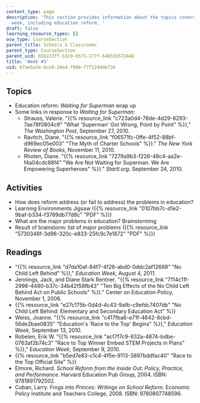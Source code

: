 ```yaml
---
content_type: page
description: 'This section provides information about the topics covered in the third
  week, including education reform. '
draft: false
learning_resource_types: []
ocw_type: CourseSection
parent_title: Schools & Classrooms
parent_type: CourseSection
parent_uid: b5b223ff-b3c9-b571-177f-64855b572448
title: 'Week #3'
uid: 67ae5a3e-6ce8-20e4-f998-f7f1244de734
---
```

## Topics

- Education reform: *Waiting for Superman* wrap up
- Some links in response to *Waiting for Superman:*
    - Strauss, Valerie. "{{% resource_link "c723a0d4-78de-4d29-8293-7ae78f0804c9" "What 'Superman' Got Wrong, Point by Point" %}}," *The Washington Post*, September 27, 2010.
    - Ravitch, Diane. "{{% resource_link "f06571fc-0ffe-4f52-88bf-d969ec05e003" "The Myth of Charter Schools" %}}." *The New York Review of Books*, November 11, 2010.
    - Rhoten, Diane. "{{% resource_link "7279a9b3-f226-48c4-aa2e-f4a04cdc88f4" "We Are Not Waiting for Superman. We Are Empowering Superheroes" %}}." *Startl.org*. September 24, 2010.

## Activities

- How does reform address (or fail to address) the problems in education?
- Learning Environments Jigsaw ({{% resource_link "0107bb7c-d1e2-9baf-b334-f3769db77d8c" "PDF" %}})
- What are the major problems in education? Brainstorming
- Result of brainstorm: list of major problems ({{% resource_link "5730348f-3d96-320c-e833-25fc9c7e1872" "PDF" %}})

## Readings

- "{{% resource_link "d7da10af-84f7-4f26-abd0-0ddc2af12669" "No Child Left Behind" %}}," *Education Week*, August 4, 2011.
- Jennings, Jack, and Diane Stark Rentner. "{{% resource_link "7114c11f-2996-4480-b37c-34b42f58fb43" "Ten Big Effects of the No Child Left Behind Act on Public Schools" %}}." Center on Education Policy, November 1, 2006.
- {{% resource_link "e27c175b-0d4d-4c43-9afb-c9efdc7407db" "No Child Left Behind: Elementary and Secondary Education Act" %}}
- Weiss, Joanne. "{{% resource_link "c417fba6-e71f-4642-8cbd-56de2bae0835" "Education's 'Race to the Top' Begins" %}}," *Education Week*, September 13, 2010.
- Robelen, Erik W. "{{% resource_link "acf7f7c9-832a-4874-bdbe-0763af2b74c3" "Race to Top Winner Embed STEM Projects in Plans" %}}," *Education Week*, September 9, 2010.
- {{% resource_link "b5ed7e83-c1c4-4f5e-9113-3897bddfac40" "Race to the Top Official Site" %}}
- Elmore, Richard. *School Reform from the Inside Out: Policy, Practice, and Performance*. Harvard Education Pub Group, 2004. ISBN: 9781891792502.
- Cuban, Larry. *Frogs into Princes: Writings on School Reform*. Economic Policy Institute and Teachers College, 2008. ISBN: 9780807748596.